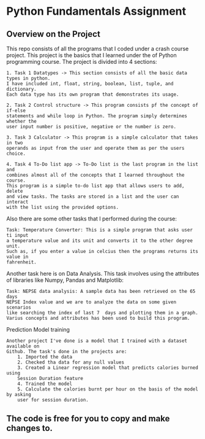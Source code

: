 # Python Fundamentals Assignment
## Overview on the Project
This repo consists of all the programs that I coded under a crash course project. 
This project is the basics that I learned under the of Python programming course.
The project is divided into 4 sections:

    1. Task 1 Datatypes -> This section consists of all the basic data types in python. 
    I have included int, float, string, boolean, list, tuple, and dictionary. 
    Each data type has its own program that demonstrates its usage.
    
    2. Task 2 Control structure -> This program consists pf the concept of if-else
    statements and while loop in Python. The program simply determines whether the 
    user input number is positive, negative or the number is zero.
    
    3. Task 3 Calculator -> This program is a simple calculator that takes in two 
    operands as input from the user and operate them as per the users choice.
    
    4. Task 4 To-Do list app -> To-Do list is the last program in the list and 
    combines almost all of the concepts that I learned throughout the course. 
    This program is a simple to-do list app that allows users to add, delete 
    and view tasks. The tasks are stored in a list and the user can interact 
    with the list using the provided options.

Also there are some other tasks that I performed during the course:
    
    Task: Temperature Converter: This is a simple program that asks user ti input 
    a temperature value and its unit and converts it to the other degree unit. 
    Such as, if you enter a value in celcius then the programs returns its value in 
    fahrenheit.

Another task here is on Data Analysis. This task involves using the attributes of
libraries like Numpy, Pandas and Matplotlib:

    Task: NEPSE data analysis: A sample data has been retrieved on the 65 days 
    NEPSE Index value and we are to analyze the data on some given scenarios 
    like searching the index of last 7  days and plotting them in a graph.
    Varius concepts and attributes has been used to build this program.

Prediction Model training

    Another project I've done is a model that I trained with a dataset available on
    Github. The task's done in the projects are:
        1. Imported the data
        2. Checked tha data for any null values
        3. Created a Linear regression model that predicts calories burned using 
        Session Duration feature
        4. Trained the model
        5. Calculate the calories burnt per hour on the basis of the model by asking 
        user for session duration.
        
## The code is free for you to copy and make changes to.
